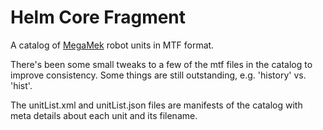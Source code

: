 # Helm Core Fragment

A catalog of [MegaMek](https://github.com/MegaMek) robot units in MTF format.

There's been some small tweaks to a few of the mtf files in the catalog to improve consistency. Some things are still outstanding, e.g. 'history' vs. 'hist'.

The unitList.xml and unitList.json files are manifests of the catalog with meta details about each unit and its filename.